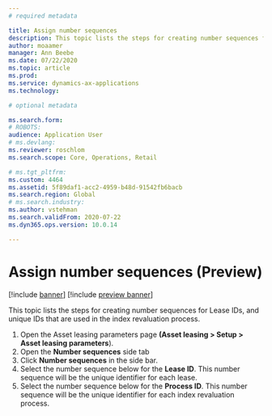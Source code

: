 ```yaml
---
# required metadata

title: Assign number sequences
description: This topic lists the steps for creating number sequences for Lease IDs, and unique IDs that are used in the index revaluation process. 
author: moaamer
manager: Ann Beebe
ms.date: 07/22/2020
ms.topic: article
ms.prod: 
ms.service: dynamics-ax-applications
ms.technology: 

# optional metadata

ms.search.form: 
# ROBOTS: 
audience: Application User
# ms.devlang: 
ms.reviewer: roschlom
ms.search.scope: Core, Operations, Retail

# ms.tgt_pltfrm: 
ms.custom: 4464
ms.assetid: 5f89daf1-acc2-4959-b48d-91542fb6bacb
ms.search.region: Global
# ms.search.industry: 
ms.author: vstehman
ms.search.validFrom: 2020-07-22
ms.dyn365.ops.version: 10.0.14

---
```


# Assign number sequences (Preview)

[!include [banner](../includes/banner.md)]
[!include [preview banner](../includes/preview-banner.md)]

This topic lists the steps for creating number sequences for Lease IDs, and unique IDs that are used in the index revaluation process.

1.	Open the Asset leasing parameters page **(Asset leasing > Setup > Asset leasing parameters**).
2.	Open the **Number sequences** side tab
3.	Click **Number sequences** in the side bar.
4.	Select the number sequence below for the **Lease ID**. This number sequence will be the unique identifier for each lease.
5.	Select the number sequence below for the **Process ID**. This number sequence will be the unique identifier for each index revaluation process.
